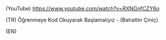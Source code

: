 (YouTube) https://www.youtube.com/watch?v=RXNGnfCZY6o

(TR) Öğrenmeye Kod Okuyarak Başlamalıyız - (Bahattin Çiniç)

(EN)
